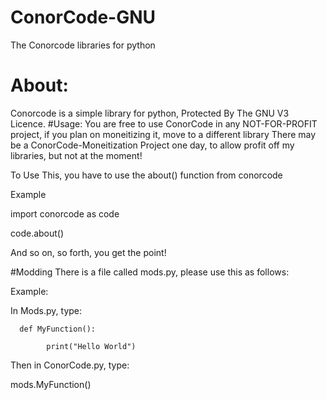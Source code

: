 # ConorCode-GNU
The Conorcode libraries for python
# About:
Conorcode is a simple library for python, Protected By The GNU V3 Licence.
#Usage:
You are free to use ConorCode in any NOT-FOR-PROFIT project, if you plan on moneitizing it, move to a different library
There may be a ConorCode-Moneitization Project one day, to allow profit off my libraries, but not at the moment!

To Use This, you have to use the about() function from conorcode

Example

import conorcode as code

code.about()

And so on, so forth, you get the point!

#Modding
There is a file called mods.py, please use this as follows:

Example:

In Mods.py, type: 

      def MyFunction():

            print("Hello World")
      
Then in ConorCode.py, type:

mods.MyFunction()
